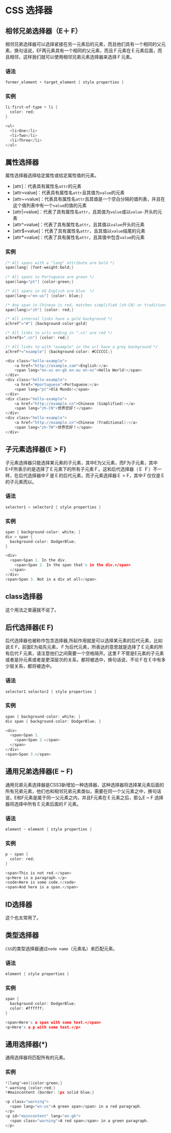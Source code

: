 CSS 选择器
========

## 相邻兄弟选择器（E＋ F）

相邻兄弟选择器可以选择紧接在另一元素后的元素，而且他们具有一个相同的父元素，换句话说，EF两元素具有一个相同的父元素，而且Ｆ元素在Ｅ元素后面，而且相邻，这样我们就可以使用相邻兄弟元素选择器来选择Ｆ元素。

### 语法

```c
former_element + target_element { style properties }
```

### 实例

```c
li:first-of-type + li {
  color: red;
}

<ul>
  <li>One</li>
  <li>Two</li>
  <li>Three</li>
</ul>
```

## 属性选择器

属性选择器选择给定属性或给定属性值的元素。

 - [attr]：代表具有属性名`attr`的元素
 - [attr=value]：代表具有属性名`attr`且其值为`value`的元素
 - [attr~=value]：代表具有属性名`attr`且其值是一个空白分隔的值列表，并且在这个值列表中有一个`value`的值的元素
 - [attr|=value]：代表了具有属性名`attr`，且其值为`value`或以`value-`开头的元素
 - [attr^=value]：代表了具有属性名`attr`，且其值以`value`开头的元素
 - [attr$=value]：代表了具有属性名`attr`，且其值以`value`结尾的元素
 - [attr*=value]：代表了具有属性名`attr`，且其值中包含`value`的元素

### 实例

```c
/* All spans with a "lang" attribute are bold */
span[lang] {font-weight:bold;}
 
/* All spans in Portuguese are green */
span[lang="pt"] {color:green;}

/* All spans in US English are blue  */
span[lang~="en-us"] {color: blue;}

/* Any span in Chinese is red, matches simplified (zh-CN) or traditional (zh-TW) */
span[lang|="zh"] {color: red;}

/* All internal links have a gold background */
a[href^="#"] {background-color:gold}

/* All links to urls ending in ".cn" are red */
a[href$=".cn"] {color: red;}

/* All links to with "example" in the url have a grey background */
a[href*="example"] {background-color: #CCCCCC;}
```

```c
<div class="hello-example">
    <a href="http://example.com">English:</a>
    <span lang="en-us en-gb en-au en-nz">Hello World!</span>
</div>
<div class="hello-example">
    <a href="#portuguese">Portuguese:</a>
    <span lang="pt">Olá Mundo!</span>
</div>
<div class="hello-example">
    <a href="http://example.cn">Chinese (Simplified):</a>
    <span lang="zh-CN">世界您好！</span>
</div>
<div class="hello-example">
    <a href="http://example.cn">Chinese (Traditional):</a>
    <span lang="zh-TW">世界您好！</span>
</div>
```

## 子元素选择器(E > F)

子元素选择器只能选择某元素的子元素，其中E为父元素，而F为子元素，其中E>F所表示的是选择了Ｅ元素下的所有子元素Ｆ。这和后代选择器（Ｅ Ｆ）不一样，在后代选择器中Ｆ是Ｅ的后代元素，而子元素选择器Ｅ > F，其中Ｆ仅仅是Ｅ的子元素而以。

### 语法

```c
selector1 > selector2 { style properties }
```

### 实例

```c
span { background-color: white; }
div > span {
  background-color: DodgerBlue;
}

<div>
  <span>Span 1. In the div.
    <span>Span 2. In the span that's in the div.</span>
  </span>
</div>
<span>Span 3. Not in a div at all</span>
```

## class选择器

这个用法之普遍就不说了。

## 后代选择器(E F)

后代选择器也被称作包含选择器,所起作用就是可以选择某元素的后代元素，比如说:E F，前面E为祖先元素，Ｆ为后代元素，所表达的意思就是选择了Ｅ元素的所有后代Ｆ元素，请注意他们之间需要一个空格隔开。这里Ｆ不管是E元素的子元素或者是孙元素或者是更深层次的关系，都将被选中，换句话说，不论Ｆ在Ｅ中有多少层关系，都将被选中。

### 语法

```c
selector1 selector2 { style properties }
```

### 实例

```c
span { background-color: white; }
div span { background-color: DodgerBlue; }

<div>
  <span>Span 1.
    <span>Span 2.</span>
  </span>
</div>
<span>Span 3.</span>
```

## 通用兄弟选择器(E ~ F)

通用兄弟元素选择器是CSS3新增加一种选择器，这种选择器将选择某元素后面的所有兄弟元素，他们也和相邻兄弟元素类似，需要在同一个父元素之中，换句话说，E和F元素是属于同一父元素之内，并且F元素在Ｅ元素之后，那么E ~ F 选择器将选择中所有Ｅ元素后面的Ｆ元素。

### 语法

```c
element ~ element { style properties }
```

### 实例

```c
p ~ span {
  color: red;
}

<span>This is not red.</span>
<p>Here is a paragraph.</p>
<code>Here is some code.</code>
<span>And here is a span.</span>
```

## ID选择器

这个也太常用了。

## 类型选择器

`CSS`的类型选择器通过`node name`（元素名）来匹配元素。

### 语法

```c
element { style properties }
```

### 实例

```c
span {
  background-color: DodgerBlue;
  color: #ffffff;
}

<span>Here's a span with some text.</span>
<p>Here's a p with some text.</p>
```

## 通用选择器(*)

通用选择器将匹配所有的元素。

### 实例

```c
*[lang^=en]{color:green;}
*.warning {color:red;}
*#maincontent {border: 1px solid blue;}

<p class="warning">
  <span lang="en-us">A green span</span> in a red paragraph.
</p>
<p id="maincontent" lang="en-gb">
  <span class="warning">A red span</span> in a green paragraph.
</p>
```





